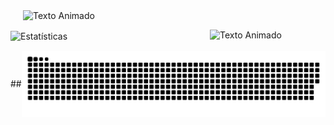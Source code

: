<img src="https://i.giphy.com/media/v1.Y2lkPTc5MGI3NjExMzF5OWFuYTRjN2c2a3Z1MGcwdWlqeWEwMXRhYWJnY3ZxcG1jMmIwdCZlcD12MV9pbnRlcm5hbF9naWZfYnlfaWQmY3Q9cw/NbIkzGim7Qv52Lwfb0/giphy.gif" alt="Texto Animado" width="300" style="margin-left: 20px;" />


![Estatísticas](https://github-readme-stats.vercel.app/api?username=SOPHI-A9&show_icons=true&hide_title=true&theme=dark&border_color=563285&icon_color=563285)
ㅤㅤㅤㅤㅤㅤㅤㅤㅤㅤㅤㅤ<img src="https://media1.tenor.com/m/_2SIBTXgiFwAAAAC/teh-cat-comin.gif" alt="Texto Animado" width="185" style="float: right; margin-left: 20px;" />
<div style="display: flex; align-items: center; justify-content: space-between;">
  ##
<picture align="center">
  <source media="(prefers-color-scheme: dark)" srcset="https://raw.githubusercontent.com/SOPHI-A9/SOPHI-A9/output/github-contribution-grid-snake-dark.svg">
  <source media="(prefers-color-scheme: light)" srcset="https://raw.githubusercontent.com/SOPHI-A9/SOPHI-A9/output/github-contribution-grid-snake-dark.svg">
  <img align="center" alt="github contribution grid snake animation" src="https://raw.githubusercontent.com/SOPHI-A9/SOPHI-A9/output/github-contribution-grid-snake.svg">
</picture>
<br><br>


